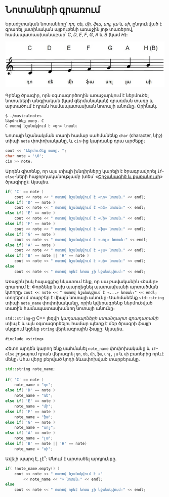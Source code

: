 # Նոտաների գրառում

Երաժշտական նոտաները՝ _դո_, _ռե_, _մի_, _ֆա_, _սոլ_, _լա_ և _սի_, ընդունված է գրառել լատինական այբուբենի առաջին յոթ տառերով, համապատասխանաբար՝ _C_, _D_, _E_, _F_, _G_, _A_ և _B_ (կամ _H_)։

![Նոտաների նշանակումը](./images/noteswithnames.jpg)

Գրենք ծրագիր, որն օգտագործողին առաջարկում է ներմուծել նոտաների անգլիական (կամ գերմանական) գրառման տառը և արտածում է դրան համապատասխան նոտայի անունը։ Օրինակ.

```
$ ./musicalnotes
Ներմուծեք տառը. C
C տառով նշանակվում է «դո» նոտան։
```

Նոտայի նշանակման տառի համար սահմանենք `char` (character, նիշ) տիպի `note` փոփոխականը, և `cin`-ից կարդանք դրա արժեքը։

```C++
cout << "Ներմուծեք տառը. ";
char note = '\0';
cin >> note;
```

Արդեն գիտենք, որ այս տիպի խնդիրները կարելի է ծրագրավորել `if`-`else`-ների հաջորդականությամբ (տես՝ «[Շրջանագիծ և քառակուսի](circleandsquare.md)» ծրագիրը)։ Այսպես.

```C++
if( 'C' == note )
    cout << note << " տառով նշանակվում է «դո» նոտան։" << endl;
else if( 'D' == note )
    cout << note << " տառով նշանակվում է «ռե» նոտան։" << endl;
else if( 'E' == note )
    cout << note << " տառով նշանակվում է «մի» նոտան։" << endl;
else if( 'F' == note )
    cout << note << " տառով նշանակվում է «ֆա» նոտան։" << endl;
else if( 'G' == note )
    cout << note << " տառով նշանակվում է «սոլ» նոտան։" << endl;
else if( 'A' == note )
    cout << note << " տառով նշանակվում է «լա» նոտան։" << endl;
else if( 'B' == note || 'H' == note )
    cout << note << " տառով նշանակվում է «սի» նոտան։" << endl;
else
    cout << note << " տառով որևէ նոտա չի նշանակվում։" << endl;
```

Առաջին իսկ հայացքից նկատում ենք, որ սա բավականին «ծանր» գրառում է։ Փորձենք նախ պարզեցնել պատասխանի արտածման կտորը։ `cout << note << " տառով նշանակվում է «...» նոտան։" << endl;` տողերում տարբեր է միայն նոտայի անունը։ Սահմանենք `std::string` տիպի `note_name` փոփոխականը, որին կվերագրենք ներմուծված տառին համապատասխանող նոտայի անունը։

`std::string`-ը C++ լեզվի _կաղապարների ստանդարտ գրադարանի_ տիպ է և այն օգտագործելու համար պետք է մեր ծրագրի ֆայլի սկզբում կցենք `string` վերնագրային ֆայլը։ Այսպես.

`#include <string>`

Հետո արդեն կարող ենք սահմանել `note_name` փոփոխականը և `if`-`else` շղթայում դրան վերագրել `դո`, `ռե`, `մի`, `ֆա`, `սոլ`, `լա` և `սի` բառերից որևէ մեկը։ Ահա վերը բերված կոդի ձևափոխված տարբերակը.

```C++
std::string note_name;

if( 'C' == note )
    note_name = "դո";
else if( 'D' == note )
    note_name = "ռե";
else if( 'E' == note )
    note_name = "մի";
else if( 'F' == note )
    note_name = "ֆա";
else if( 'G' == note )
    note_name = "սոլ";
else if( 'A' == note )
    note_name = "լա";
else if( 'B' == note || 'H' == note)
    note_name = "սի";
```

Ավելի պարզ է, չէ՞։ Մնում է արտածել արդյունքը.

```C++
if( !note_name.empty() )
    cout << note << " տառով նշանակվում է «"
        << note_name << "» նոտան։" << endl;
else
    cout << note << " տառով որևէ նոտա չի նշանակվում։" << endl;
```

